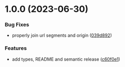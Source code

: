 # 1.0.0 (2023-06-30)


### Bug Fixes

* properly join url segments and origin ([039d892](https://github.com/podium-lib/eik-podlet-server-extension/commit/039d89274ea3e88954c277b41da8d6aaf30aacb6))


### Features

* add types, README and semantic release ([c60f0e1](https://github.com/podium-lib/eik-podlet-server-extension/commit/c60f0e177cf5693ee66bfeefbaf689421f1ec633))
